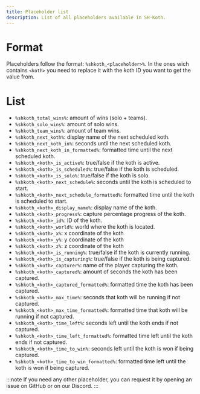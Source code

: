 ```yaml
---
title: Placeholder list
description: List of all placeholders available in SH-Koth.
---
```


# Format
Placeholders follow the format: `%shkoth_<placeholder>%`.
In the ones wich contains `<koth>` you need to replace it with the koth ID 
you want to get the value from.

# List
- `%shkoth_total_wins%`: amount of wins (solo + teams).
- `%shkoth_solo_wins%`: amount of solo wins.
- `%shkoth_team_wins%`: amount of team wins.
- `%shkoth_next_koth%`: display name of the next scheduled koth.
- `%shkoth_next_koth_in%`: seconds until the next scheduled koth.
- `%shkoth_next_koth_in_formatted%`: formatted time until the next scheduled koth.
- `%shkoth_<koth>_is_active%`: true/false if the koth is active.
- `%shkoth_<koth>_is_scheduled%`: true/false if the koth is scheduled.
- `%shkoth_<koth>_is_solo%`: true/false if the koth is solo.
- `%shkoth_<koth>_next_schedule%`: seconds until the koth is scheduled to start.
- `%shkoth_<koth>_next_schedule_formatted%`: formatted time until the koth is scheduled to start.
- `%shkoth_<koth>_display_name%`: display name of the koth.
- `%shkoth_<koth>_progress%`: capture percentage progress of the koth.
- `%shkoth_<koth>_id%`: ID of the koth.
- `%shkoth_<koth>_world%`: world where the koth is located.
- `%shkoth_<koth>_x%`: x coordinate of the koth
- `%shkoth_<koth>_y%`: y coordinate of the koth
- `%shkoth_<koth>_z%`: z coordinate of the koth
- `%shkoth_<koth>_is_running%`: true/false if the koth is currently running.
- `%shkoth_<koth>_is_capturing%`: true/false if the koth is being captured.
- `%shkoth_<koth>_capturer%`: name of the player capturing the koth.
- `%shkoth_<koth>_captured%`: amount of seconds the koth has been captured.
- `%shkoth_<koth>_captured_formatted%`: formatted time the koth has been captured.
- `%shkoth_<koth>_max_time%`: seconds that koth will be running if not captured.
- `%shkoth_<koth>_max_time_formatted%`: formatted time that koth will be running if not captured.
- `%shkoth_<koth>_time_left%`: seconds left until the koth ends if not captured.
- `%shkoth_<koth>_time_left_formatted%`: formatted time left until the koth ends if not captured.
- `%shkoth_<koth>_time_to_win%`: seconds left until the koth is won if being captured.
- `%shkoth_<koth>_time_to_win_formatted%`: formatted time left until the koth is won if being captured.

:::note
If you need any other placeholder, you can request it by opening an issue on GitHub or on our Discord.
:::
